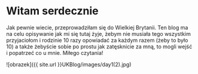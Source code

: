 # Witam serdecznie

Jak pewnie wiecie, przeprowadziłam się do Wielkiej Brytanii. Ten blog ma na celu opisywanie jak mi się tutaj żyje, żebym nie musiała tego wszystkim przyjaciołom i rodzinie 10 razy opowiadać za każdym razem (żeby to było 10) a także żebyście sobie po prostu jak zatęsknicie za mną, to mogli wejść i popatrzeć co u mnie. Miłego czytania! 

![obrazek]({{ site.url }}UKBlog/images/day1(2).jpg)
